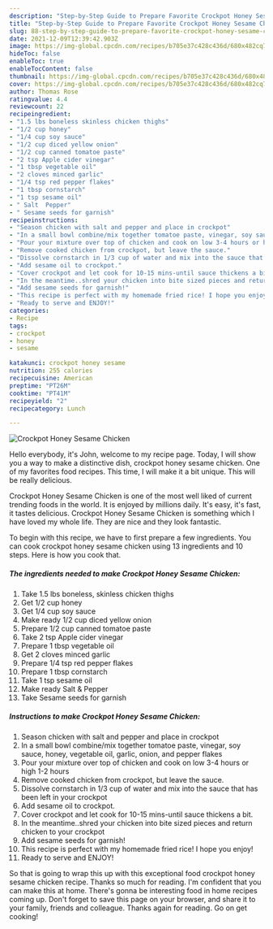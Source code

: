 ```yaml
---
description: "Step-by-Step Guide to Prepare Favorite Crockpot Honey Sesame Chicken"
title: "Step-by-Step Guide to Prepare Favorite Crockpot Honey Sesame Chicken"
slug: 88-step-by-step-guide-to-prepare-favorite-crockpot-honey-sesame-chicken
date: 2021-12-09T12:39:42.903Z
image: https://img-global.cpcdn.com/recipes/b705e37c428c436d/680x482cq70/crockpot-honey-sesame-chicken-recipe-main-photo.jpg
hideToc: false
enableToc: true
enableTocContent: false
thumbnail: https://img-global.cpcdn.com/recipes/b705e37c428c436d/680x482cq70/crockpot-honey-sesame-chicken-recipe-main-photo.jpg
cover: https://img-global.cpcdn.com/recipes/b705e37c428c436d/680x482cq70/crockpot-honey-sesame-chicken-recipe-main-photo.jpg
author: Thomas Rose
ratingvalue: 4.4
reviewcount: 22
recipeingredient:
- "1.5 lbs boneless skinless chicken thighs"
- "1/2 cup honey"
- "1/4 cup soy sauce"
- "1/2 cup diced yellow onion"
- "1/2 cup canned tomatoe paste"
- "2 tsp Apple cider vinegar"
- "1 tbsp vegetable oil"
- "2 cloves minced garlic"
- "1/4 tsp red pepper flakes"
- "1 tbsp cornstarch"
- "1 tsp sesame oil"
- " Salt  Pepper"
- " Sesame seeds for garnish"
recipeinstructions:
- "Season chicken with salt and pepper and place in crockpot"
- "In a small bowl combine/mix together tomatoe paste, vinegar, soy sauce, honey, vegetable oil, garlic, onion, and pepper flakes"
- "Pour your mixture over top of chicken and cook on low 3-4 hours or high 1-2 hours"
- "Remove cooked chicken from crockpot, but leave the sauce."
- "Dissolve cornstarch in 1/3 cup of water and mix into the sauce that has been left in your crockpot"
- "Add sesame oil to crockpot."
- "Cover crockpot and let cook for 10-15 mins-until sauce thickens a bit."
- "In the meantime..shred your chicken into bite sized pieces and return chicken to your crockpot"
- "Add sesame seeds for garnish!"
- "This recipe is perfect with my homemade fried rice! I hope you enjoy!"
- "Ready to serve and ENJOY!"
categories:
- Recipe
tags:
- crockpot
- honey
- sesame

katakunci: crockpot honey sesame 
nutrition: 255 calories
recipecuisine: American
preptime: "PT26M"
cooktime: "PT41M"
recipeyield: "2"
recipecategory: Lunch

---
```



![Crockpot Honey Sesame Chicken](https://img-global.cpcdn.com/recipes/b705e37c428c436d/680x482cq70/crockpot-honey-sesame-chicken-recipe-main-photo.jpg)

Hello everybody, it's John, welcome to my recipe page. Today, I will show you a way to make a distinctive dish, crockpot honey sesame chicken. One of my favorites food recipes. This time, I will make it a bit unique. This will be really delicious.



Crockpot Honey Sesame Chicken is one of the most well liked of current trending foods in the world. It is enjoyed by millions daily. It's easy, it's fast, it tastes delicious. Crockpot Honey Sesame Chicken is something which I have loved my whole life. They are nice and they look fantastic.


To begin with this recipe, we have to first prepare a few ingredients. You can cook crockpot honey sesame chicken using 13 ingredients and 10 steps. Here is how you cook that.

<!--inarticleads1-->

##### The ingredients needed to make Crockpot Honey Sesame Chicken:

1. Take 1.5 lbs boneless, skinless chicken thighs
1. Get 1/2 cup honey
1. Get 1/4 cup soy sauce
1. Make ready 1/2 cup diced yellow onion
1. Prepare 1/2 cup canned tomatoe paste
1. Take 2 tsp Apple cider vinegar
1. Prepare 1 tbsp vegetable oil
1. Get 2 cloves minced garlic
1. Prepare 1/4 tsp red pepper flakes
1. Prepare 1 tbsp cornstarch
1. Take 1 tsp sesame oil
1. Make ready  Salt &amp; Pepper
1. Take  Sesame seeds for garnish




<!--inarticleads2-->

##### Instructions to make Crockpot Honey Sesame Chicken:

1. Season chicken with salt and pepper and place in crockpot
1. In a small bowl combine/mix together tomatoe paste, vinegar, soy sauce, honey, vegetable oil, garlic, onion, and pepper flakes
1. Pour your mixture over top of chicken and cook on low 3-4 hours or high 1-2 hours
1. Remove cooked chicken from crockpot, but leave the sauce.
1. Dissolve cornstarch in 1/3 cup of water and mix into the sauce that has been left in your crockpot
1. Add sesame oil to crockpot.
1. Cover crockpot and let cook for 10-15 mins-until sauce thickens a bit.
1. In the meantime..shred your chicken into bite sized pieces and return chicken to your crockpot
1. Add sesame seeds for garnish!
1. This recipe is perfect with my homemade fried rice! I hope you enjoy!
1. Ready to serve and ENJOY!



So that is going to wrap this up with this exceptional food crockpot honey sesame chicken recipe. Thanks so much for reading. I'm confident that you can make this at home. There's gonna be interesting food in home recipes coming up. Don't forget to save this page on your browser, and share it to your family, friends and colleague. Thanks again for reading. Go on get cooking!
